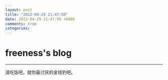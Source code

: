 ```yaml
---
layout: post
title: "2012-04-29 21:47:50"
date: 2012-04-29 21:47:50 +0800
comments: true
categories: 
---
```


# freeness's blog

----------

>
请吃饭吧，就你最讨厌的金钱豹吧。